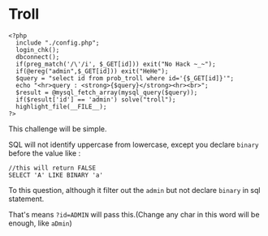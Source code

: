 # **Troll**

```
<?php  
  include "./config.php"; 
  login_chk(); 
  dbconnect(); 
  if(preg_match('/\'/i', $_GET[id])) exit("No Hack ~_~");
  if(@ereg("admin",$_GET[id])) exit("HeHe");
  $query = "select id from prob_troll where id='{$_GET[id]}'";
  echo "<hr>query : <strong>{$query}</strong><hr><br>";
  $result = @mysql_fetch_array(mysql_query($query));
  if($result['id'] == 'admin') solve("troll");
  highlight_file(__FILE__);
?>
```

This challenge will be simple.

SQL will not identify uppercase from lowercase, except you declare `binary` before the value like : 
```
//this will return FALSE
SELECT 'A' LIKE BINARY 'a' 
```

To this question, although it filter out the `admin` but not declare `binary` in sql statement.

That's means `?id=ADMIN` will pass this.(Change any char in this word will be enough, like `aDmin`)

